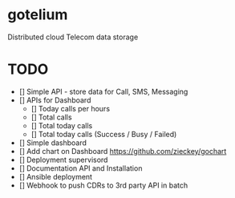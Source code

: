 gotelium
========

Distributed cloud Telecom data storage


TODO
====

- [] Simple API - store data for Call, SMS, Messaging
- [] APIs for Dashboard
    - [] Today calls per hours
    - [] Total calls
    - [] Total today calls
    - [] Total today calls (Success / Busy / Failed)
- [] Simple dashboard
- [] Add chart on Dashboard https://github.com/zieckey/gochart
- [] Deployment supervisord
- [] Documentation API and Installation
- [] Ansible deployment
- [] Webhook to push CDRs to 3rd party API in batch

